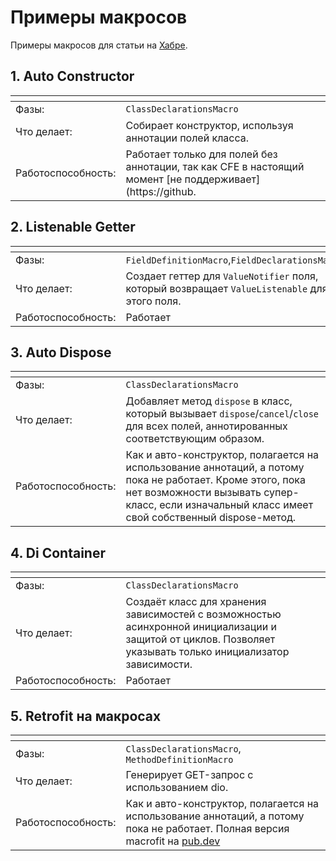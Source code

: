 # Примеры макросов

Примеры макросов для статьи на [Хабре](https://www.youtube.com/watch?v=dQw4w9WgXcQ).

## 1. Auto Constructor

|<!-- -->|<!-- -->|
|--|---|
|Фазы:| `ClassDeclarationsMacro`|
|Что делает:| Собирает конструктор, используя аннотации полей класса.|
|Работоспособность:| Работает только для полей без аннотации, так как CFE в настоящий момент [не поддерживает](https://github.|com/dart-lang/sdk/issues/55983) взаимодействие макросов с аннотациями.

## 2. Listenable Getter

|<!-- -->|<!-- -->|
|--|---|
|Фазы:| `FieldDefinitionMacro`,`FieldDeclarationsMacro`|
|Что делает:| Создает геттер для `ValueNotifier` поля, который возвращает `ValueListenable` для этого поля.|
|Работоспособность:| Работает|

## 3. Auto Dispose

|<!-- -->|<!-- -->|
|--|---|
|Фазы:| `ClassDeclarationsMacro`|
|Что делает:| Добавляет метод `dispose` в класс, который вызывает `dispose`/`cancel`/`close` для всех полей, аннотированных соответствующим образом.|
|Работоспособность:| Как и авто-конструктор, полагается на использование аннотаций, а потому пока не работает. Кроме этого, пока нет возможности вызывать супер-класс, если изначальный класс имеет свой собственный dispose-метод.|

## 4. Di Container

|<!-- -->|<!-- -->|
|--|---|
|Фазы:| `ClassDeclarationsMacro`|
|Что делает:| Создаёт класс для хранения зависимостей с возможностью асинхронной инициализации и защитой от циклов. Позволяет указывать только инициализатор зависимости.|
|Работоспособность:| Работает|

## 5. Retrofit на макросах

|<!-- -->|<!-- -->|
|--|---|
|Фазы:| `ClassDeclarationsMacro`, `MethodDefinitionMacro`|
|Что делает:| Генерирует GET-запрос с использованием dio.|
|Работоспособность:| Как и авто-конструктор, полагается на использование аннотаций, а потому пока не работает. Полная версия macrofit на [pub.dev](https://pub.dev/packages/macrofit)|